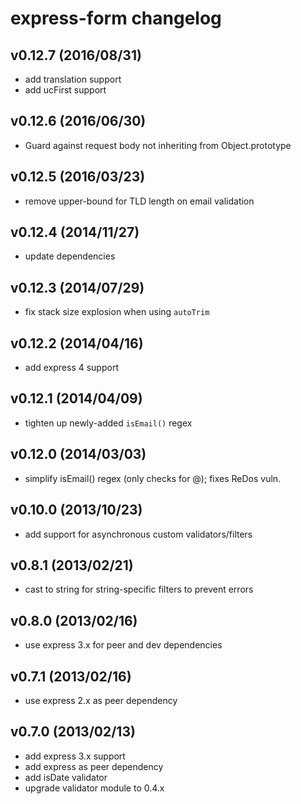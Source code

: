 # express-form changelog

## v0.12.7 (2016/08/31)
* add translation support
* add ucFirst support

## v0.12.6 (2016/06/30)
* Guard against request body not inheriting from Object.prototype

## v0.12.5 (2016/03/23)
* remove upper-bound for TLD length on email validation

## v0.12.4 (2014/11/27)
* update dependencies

## v0.12.3 (2014/07/29)
* fix stack size explosion when using `autoTrim`

## v0.12.2 (2014/04/16)
* add express 4 support

## v0.12.1 (2014/04/09)
* tighten up newly-added `isEmail()` regex

## v0.12.0 (2014/03/03)
* simplify isEmail() regex (only checks for @); fixes ReDos vuln.

## v0.10.0 (2013/10/23)
* add support for asynchronous custom validators/filters

## v0.8.1 (2013/02/21)
* cast to string for string-specific filters to prevent errors

## v0.8.0 (2013/02/16)
* use express 3.x for peer and dev dependencies

## v0.7.1 (2013/02/16)
* use express 2.x as peer dependency

## v0.7.0 (2013/02/13)
* add express 3.x support
* add express as peer dependency
* add isDate validator
* upgrade validator module to 0.4.x
